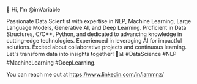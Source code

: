👋 Hi, I’m @imVariable

Passionate Data Scientist with expertise in NLP, Machine Learning, Large Language Models, Generative AI, and Deep Learning.
Proficient in Data Structures, C/C++, Python, and dedicated to advancing knowledge in cutting-edge technologies. 
Experienced in leveraging AI for impactful solutions. Excited about collaborative projects and continuous learning. 
Let's transform data into insights together! 🚀📊 #DataScience #NLP #MachineLearning #DeepLearning.

You can reach me out at https://www.linkedin.com/in/iammnz/
